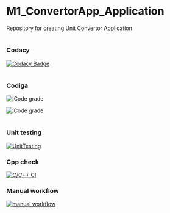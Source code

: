 # M1_ConvertorApp_Application

Repository for creating Unit Convertor Application


# <h3> Codacy 


 [![Codacy Badge](https://app.codacy.com/project/badge/Grade/5a46c7a8b7374b2e8e668a73e582ef96)](https://www.codacy.com/gh/Aakashqu/M1_ConvertorApp_Application/dashboard?utm_source=github.com&amp;utm_medium=referral&amp;utm_content=Aakashqu/M1_ConvertorApp_Application&amp;utm_campaign=Badge_Grade)

# <h3> Codiga

![iCode grade](https://api.codiga.io/project/31037/score/svg)


![iCode grade](https://api.codiga.io/project/31037/status/svg)
 
 
 # <h3> Unit testing
              
 [![UnitTesting](https://github.com/Aakashqu/M1_ConvertorApp_Application/actions/workflows/c-cpp.yml/badge.svg)](https://github.com/Aakashqu/M1_ConvertorApp_Application/actions/workflows/c-cpp.yml)

 
 ### Cpp check
 
 [![C/C++ CI](https://github.com/Aakashqu/M1_ConvertorApp_Application/actions/workflows/c-cpp1.yml/badge.svg)](https://github.com/Aakashqu/M1_ConvertorApp_Application/actions/workflows/c-cpp1.yml)
 
 
 ### Manual workflow
 
 [![manual workflow](https://github.com/Aakashqu/M1_ConvertorApp_Application/actions/workflows/c-cpp1.yml/badge.svg)](https://github.com/Aakashqu/M1_ConvertorApp_Application/actions/workflows/c-cpp1.yml)
